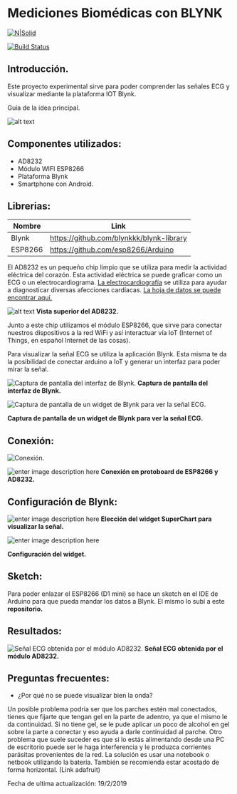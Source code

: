 # Mediciones Biomédicas con BLYNK

[![N|Solid](https://cldup.com/dTxpPi9lDf.thumb.png)](https://nodesource.com/products/nsolid)

[![Build Status](https://travis-ci.org/joemccann/dillinger.svg?branch=master)](https://travis-ci.org/joemccann/dillinger)


## Introducción.

Este proyecto experimental sirve para poder comprender las señales ECG y visualizar mediante la plataforma IOT Blynk.

Guía de la idea principal.

![alt text](https://i.ibb.co/SyHTMN8/guia.jpg)


## Componentes utilizados:

- AD8232
- Módulo WIFI ESP8266
- Plataforma Blynk
- Smartphone con Android.

## Librerias:

| Nombre | Link |
| ------ | ------ |
| Blynk | https://github.com/blynkkk/blynk-library |
| ESP8266 | https://github.com/esp8266/Arduino |



El AD8232 es un pequeño chip limpio que se utiliza para medir la actividad eléctrica del corazón. Esta actividad eléctrica se puede graficar como un ECG o un electrocardiograma. [La electrocardiografía](http://www.google.com/url?q=http%3A%2F%2Fen.wikipedia.org%2Fwiki%2FElectrocardiography&sa=D&sntz=1&usg=AFQjCNFkfQENaNwNmE8lPuLXEWowH2vmDw) se utiliza para ayudar a diagnosticar diversas afecciones cardíacas. [La hoja de datos se puede encontrar aquí.](https://www.google.com/url?q=https%3A%2F%2Fcdn.sparkfun.com%2Fdatasheets%2FSensors%2FBiometric%2FAD8232.pdf&sa=D&sntz=1&usg=AFQjCNHg88_nHpAuxrkuqW3gXtkZb-oQyA)

![alt text](https://github.com/pablolezcano/Mediciones-Biom-dicas-con-la-plataforma-IOT-Blynk/blob/master/imagenes/senbio00405_0322222.jpg?raw=true)
**Vista superior del AD8232.**


Junto a este chip utilizamos el módulo ESP8266, que sirve para conectar nuestros dispositivos a la red WiFi y así interactuar vía IoT (Internet of Things, en español Internet de las cosas).

Para visualizar la señal ECG se utiliza la aplicación Blynk. Esta misma te da la posibilidad de conectar arduino a IoT y generar un interfaz para poder mirar la señal.

![Captura de pantalla del interfaz de Blynk.](https://lh4.googleusercontent.com/QfvGizzcpzJI4Cjlx4MXzsBZHv4XG4Rb0xaQ-FmtfiXJzoYgxZvOPCQVzQ7iCO5l0tvpg9aDlKMl9DNvvRueiHA6uPPp1fymYuZ3SjfzxhL-PRC7ywVn=w271)
**Captura de pantalla del interfaz de Blynk.**

![Captura de pantalla de un widget de Blynk para ver la señal ECG.](https://lh4.googleusercontent.com/247a-3uPervsP4PMa4Mt1SyWyghgEpH0C7oN1ZWWEDVB_6XFAxxNX9zn0f83ldkz17nr2rlHQ_ai49UFrhKK3IJxRr_EefdvdLWouhOAyWSJSBhB1w=w874)

**Captura de pantalla de un widget de Blynk para ver la señal ECG.**


## Conexión:

![Conexión.](https://github.com/pablolezcano/Mediciones-Biom-dicas-con-la-plataforma-IOT-Blynk/blob/master/imagenes/wemos%20d1%20+%20ad8232.png?raw=true)

![enter image description here](https://lh5.googleusercontent.com/8JK63Phv6ORxzhL06qOYG7Gl3topoBwBHRNrdk0lsqvA8spvTfl9THBynx-LxE7vyDLgIg53=w371)
**Conexión en protoboard de ESP8266 y AD8232.**

## Configuración de Blynk:

![enter image description here](https://github.com/pablolezcano/Mediciones-Biom-dicas-con-la-plataforma-IOT-Blynk/blob/master/imagenes/WhatsApp%20Image%202018-11-25%20at%2020.56.27%20(1).jpeg?raw=true)
**Elección del widget SuperChart para visualizar la señal.**

![enter image description here](https://github.com/pablolezcano/Mediciones-Biom-dicas-con-la-plataforma-IOT-Blynk/blob/master/imagenes/WhatsApp%20Image%202018-11-25%20at%2020.56.27.jpeg?raw=true)

**Configuración del widget.**


## Sketch:
Para poder enlazar el ESP8266 (D1 mini) se hace un sketch en el IDE de Arduino para que pueda mandar los datos a Blynk.
El mismo lo subí a este **repositorio.** 

## Resultados:

![Señal ECG obtenida por el módulo AD8232.](https://github.com/pablolezcano/Mediciones-Biom-dicas-con-la-plataforma-IOT-Blynk/blob/master/imagenes/WhatsApp%20Image%202018-11-28%20at%2011.50.31%20(4).jpeg?raw=true)
**Señal ECG obtenida por el módulo AD8232.**

## Preguntas frecuentes:
- ¿Por qué no se puede visualizar bien la onda?

 Un posible problema podría ser que los parches estén mal conectados, tienes que fijarte que tengan gel en la parte de adentro, ya que el mismo le da continuidad. Si no tiene gel, se le pude aplicar un poco de alcohol en gel sobre la parte a conectar y eso ayuda a darle continuidad al parche.
 Otro problema que suele suceder es que si lo estás alimentando desde una PC de escritorio puede ser le haga interferencia y le produzca corrientes parásitas provenientes de la red. La solución es usar una notebook o netbook utilizando la batería. También se recomienda estar acostado de forma horizontal. (Link adafruit)


Fecha de ultima actualización: 19/2/2019
